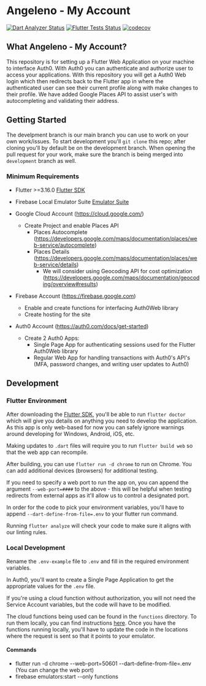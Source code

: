 # Angeleno - My Account
<a href="https://github.com/CityOfLosAngeles/angeleno-my-account-flutter/actions"><img src="https://github.com/CityOfLosAngeles/angeleno-my-account-flutter/workflows/Dart%20Analyzer/badge.svg" alt="Dart Analyzer Status"></a>
<a href="https://github.com/CityOfLosAngeles/angeleno-my-account-flutter/actions"><img src="https://github.com/CityOfLosAngeles/angeleno-my-account-flutter/workflows/Flutter%20Unit%20Tests/badge.svg" alt="Flutter Tests Status"></a>
[![codecov](https://codecov.io/gh/CityOfLosAngeles/angeleno-my-account/graph/badge.svg?token=ILNR5XOM40)](https://codecov.io/gh/CityOfLosAngeles/angeleno-my-account)

## What Angeleno - My Account?
This repository is for setting up a Flutter Web Application on your machine to interface Auth0. With Auth0 you can authenticate and authorize user to access your applications. With this repository you will get a Auth0 Web login which then redirects back to the Flutter app in where the authenticated user can see their current profile along with make changes to their profile. We have added Google Places API to assist user's with autocompleting and validating their address.


## Getting Started
The develpment branch is our main branch you can use to work on your own work/issues. To start development you'll `git clone` this repo; after cloning you'll by default be on the development branch. When opening the pull request for your work, make sure the branch is being merged into `development` branch as well.


### Minimum Requirements
- Flutter >=3.16.0 [Flutter SDK](https://docs.flutter.dev/get-started/install)
- Firebase Local Emulator Suite [Emulator Suite](https://firebase.google.com/docs/emulator-suite)
- Google Cloud Account (https://cloud.google.com/)
  - Create Project and enable Places API
    - Places Autocomplete (https://developers.google.com/maps/documentation/places/web-service/autocomplete)
    - Places Details (https://developers.google.com/maps/documentation/places/web-service/details)
      - We will consider using Geocoding API for cost optimization (https://developers.google.com/maps/documentation/geocoding/overview#results)
      
- Firebase Account (https://firebase.google.com)
  - Enable and create functions for interfacing Auth0Web library
  - Create hosting for the site
- Auth0 Account (https://auth0.com/docs/get-started)
  - Create 2 Auth0 Apps:
    - Single Page App for authenticating sessions used for the Flutter Auth0Web library
    - Regular Web App for handling transactions with Auth0's API's (MFA, password changes, and writing user updates to Auth0)   



## Development

### Flutter Environment
After downloading the [Flutter SDK](https://docs.flutter.dev/get-started/install), you'll be able to run
`flutter doctor` which will give you details on anything you need to develop the application. As this app is only web-based for now you can safely ignore warnings around developing for Windows, Android, iOS, etc.

Making updates to `.dart` files will require you to run `flutter build web` so that the web app can recompile.

After building, you can use `flutter run -d chrome` to run on Chrome. You can add additional devices (browsers) for additional testing.

If you need to specify a web port to run the app on, you can append the argument `--web-port=####` to the above - this will be helpful when testing redirects from external apps as it'll allow us to control a designated port.

In order for the code to pick your environment variables, you'll have to append `--dart-define-from-file=.env` to your flutter run command.

Running `flutter analyze` will check your code to make sure it aligns with our linting rules.

### Local Development
Rename the `.env-example` file to `.env` and fill in the required environment variables.

In Auth0, you'll want to create a Single Page Application to get the appropriate values for the `.env` file.

If you're using a cloud function without authorization, you will not need the Service Account variables, but the code will have to be modified.

The cloud functions being used can be found in the `functions` directory. To run them locally, you can find instructions [here](https://firebase.google.com/docs/functions/local-emulator). Once you have the functions running locally, you'll have to update the code in the locations where the request is sent so that it points to your emulator.

#### Commands
- flutter run -d chrome --web-port=50601 --dart-define-from-file=.env (You can change the web port)
- firebase emulators:start --only functions
